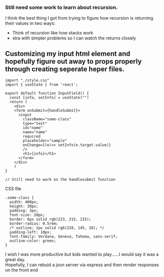 ### Still need some work to learn about recursion. 
I think the best thing I got from trying to figure how recursion is returning their values in two ways:  
- Think of recursion like how stacks work
- stra with simpler problems so I can watch the returns closely

## Customizing my input html element and hopefully figure out away to props properly through creating seperate heper files.  

``` 
import "./style.css"
import { useState } from 'react';

export default function InputField() {
  const [info, setInfo] = useState("")
  return (
    <div>
    <form onSubmit={handleSubmit}>
      <input  
        className="some-class" 
        type="text" 
        id="name" 
        name="name" 
        required 
        placeholder="sample" 
        onChange={(e)=> setInfo(e.target.value)}
        />
        <h1>{info}</h1>
      </form>
    </div>
    )
}

// Still need to work on the handlesubmit function
```

CSS file 
```
.some-class {
  width: 400px;
  height: 30px;
  padding: 3px;
  font-size: 20px;
  border: 6px solid rgb(223, 215, 215);
  border-radius: 0.5rem;
  /* outline: 2px solid rgb(228, 145, 28); */
  padding-left: 10px;
  font-family: Verdana, Geneva, Tahoma, sans-serif;
  outline-color: green;
}
```
I wish I was more productive but kids wanted to play......I would say it was a great day.  
Hopefully, I can rebuid a json server via express and then render responses on the front end


